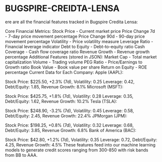 # BUGSPIRE-CREIDTA-LENSA
ere are all the financial features tracked in Bugspire Credita Lensa:

Core Financial Metrics:
Stock Price - Current market price
Price Change 7d - 7-day price movement percentage
Price Change 90d - 90-day price movement percentage
Volatility - Price volatility measure
Leverage Ratio - Financial leverage indicator
Debt to Equity - Debt-to-equity ratio
Cash Coverage - Cash flow coverage ratio
Revenue Growth - Revenue growth percentage
Additional Features (stored in JSON):
Market Cap - Total market capitalization
Volume - Trading volume
PEG Ratio - Price/Earnings to Growth ratio
Book Value - Book value per share
Return on Equity - ROE percentage
Current Data for Each Company:
Apple (AAPL):

Stock Price: $225.50, +2.3% (7d), Volatility: 0.25
Leverage: 0.42, Debt/Equity: 1.85, Revenue Growth: 8.1%
Microsoft (MSFT):

Stock Price: $425.75, +1.8% (7d), Volatility: 0.28
Leverage: 0.35, Debt/Equity: 1.62, Revenue Growth: 10.2%
Tesla (TSLA):

Stock Price: $248.90, -3.2% (7d), Volatility: 0.45
Leverage: 0.58, Debt/Equity: 2.45, Revenue Growth: 22.4%
JPMorgan (JPM):

Stock Price: $198.25, +0.8% (7d), Volatility: 0.32
Leverage: 0.68, Debt/Equity: 3.85, Revenue Growth: 6.8%
Bank of America (BAC):

Stock Price: $42.80, +1.2% (7d), Volatility: 0.35
Leverage: 0.72, Debt/Equity: 4.25, Revenue Growth: 4.5%
These features feed into our machine learning models to generate credit scores ranging from 300-850 with risk bands from BB to AAA.
